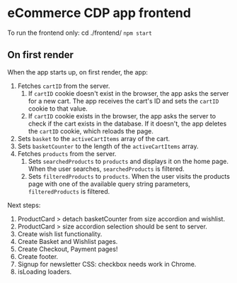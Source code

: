 # eCommerce CDP app frontend

To run the frontend only: cd ./frontend/ `npm start`

## On first render
When the app starts up, on first render, the app:

1. Fetches `cartID` from the server.
   1. If `cartID` cookie doesn't exist in the browser, the app asks the server for a new cart. The app receives the cart's ID and sets the `cartID` cookie to that value.
   2. If `cartID` cookie exists in the browser, the app asks the server to check if the cart exists in the database. If it doesn't, the app deletes the `cartID` cookie, which reloads the page.
2. Sets `basket` to the `activeCartItems` array of the cart.
3. Sets `basketCounter` to the length of the `activeCartItems` array.
4. Fetches `products` from the server. 
   1. Sets `searchedProducts` to `products` and displays it on the home page. When the user searches, `searchedProducts` is filtered.
   2. Sets `filteredProducts` to `products`. When the user visits the products page with one of the available query string parameters, `filteredProducts` is filtered.



Next steps:
1. ProductCard > detach basketCounter from size accordion and wishlist.
2. ProductCard > size accordion selection should be sent to server.
3. Create wish list functionality.
4. Create Basket and Wishlist pages.
5. Create Checkout, Payment pages!
6. Create footer.
7. Signup for newsletter CSS: checkbox needs work in Chrome.
8. isLoading loaders.
